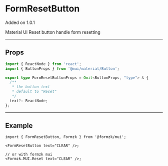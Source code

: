 # FormResetButton

Added on 1.0.1

Material UI Reset button handle form resetting

---

## Props

```TypeScript
import { ReactNode } from 'react';
import { ButtonProps } from '@mui/material/Button';

export type FormResetButtonProps = Omit<ButtonProps, "type"> & {
  /**
   * the button text
   * default to "Reset"
   */
  text?: ReactNode;
};
```

---

## Example

```tsx
import { FormResetButton, Formzk } from '@formzk/mui';

<FormResetButton text="CLEAR" />;

// or with formzk mui
<Formzk.MUI.Reset text="CLEAR" />;
```
